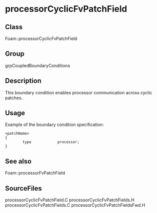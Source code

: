 # processorCyclicFvPatchField 
## Class
Foam::processorCyclicFvPatchField

## Group
grpCoupledBoundaryConditions

## Description
This boundary condition enables processor communication across cyclic
patches.

## Usage
Example of the boundary condition specification:
```
<patchName>
{
        type            processor;
}
```

## See also
Foam::processorFvPatchField

## SourceFiles
processorCyclicFvPatchField.C
processorCyclicFvPatchFields.H
processorCyclicFvPatchFields.C
processorCyclicFvPatchFieldsFwd.H

